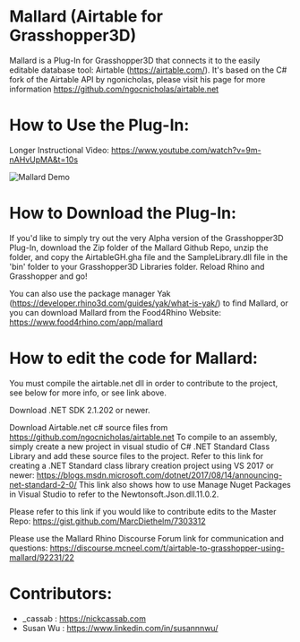 # Mallard (Airtable for Grasshopper3D)
 Mallard is a Plug-In for Grasshopper3D that connects it to the easily editable database tool: Airtable (https://airtable.com/). It's based on the C# fork of the Airtable API by ngonicholas, please visit his page for more information https://github.com/ngocnicholas/airtable.net
 
# How to Use the Plug-In:
Longer Instructional Video:
https://www.youtube.com/watch?v=9m-nAHvUpMA&t=10s


![Mallard Demo](AirtableGH/demo/GetStarted.gif)
 
# How to Download the Plug-In:

If you'd like to simply try out the very Alpha version of the Grasshopper3D Plug-In, download the Zip folder of the Mallard Github Repo, unzip the folder, and copy the AirtableGH.gha file and the SampleLibrary.dll file in the 'bin' folder to your Grasshopper3D Libraries folder. Reload Rhino and Grasshopper and go!

You can also use the package manager Yak (https://developer.rhino3d.com/guides/yak/what-is-yak/) to find Mallard, or you can download Mallard from the Food4Rhino Website: https://www.food4rhino.com/app/mallard

# How to edit the code for Mallard:

You must compile the airtable.net dll in order to contribute to the project, see below for more info, or see link above.

Download .NET SDK 2.1.202 or newer.

Download Airtable.net c# source files from https://github.com/ngocnicholas/airtable.net  To compile to an assembly, simply create a new project in visual studio of C# .NET Standard Class Library and add these source files to the project. Refer to this link for creating a .NET Standard class library creation project using VS 2017 or newer: https://blogs.msdn.microsoft.com/dotnet/2017/08/14/announcing-net-standard-2-0/ This link also shows how to use Manage Nuget Packages in Visual Studio to refer to the Newtonsoft.Json.dll.11.0.2.

Please refer to this link if you would like to contribute edits to the Master Repo: https://gist.github.com/MarcDiethelm/7303312

Please use the Mallard Rhino Discourse Forum link for communication and questions: https://discourse.mcneel.com/t/airtable-to-grasshopper-using-mallard/92231/22



# Contributors:

- _cassab : https://nickcassab.com
- Susan Wu : https://www.linkedin.com/in/susannnwu/
